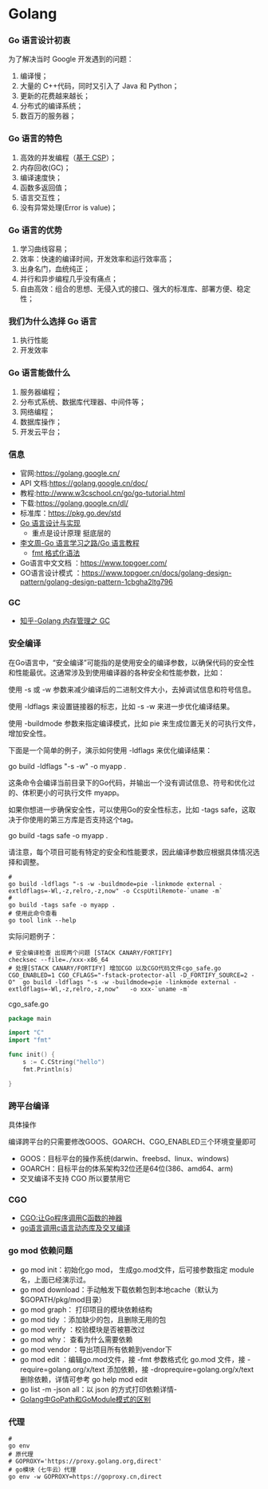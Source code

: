 # Golang

### Go 语言设计初衷

为了解决当时 Google 开发遇到的问题：

1. 编译慢；
2. 大量的 C++代码，同时又引入了 Java 和 Python；
3. 更新的花费越来越长；
4. 分布式的编译系统；
5. 数百万的服务器；

### Go 语言的特色

1. 高效的并发编程（[基于 CSP](https://zh.wikipedia.org/wiki/%E9%80%9A%E4%BF%A1%E9%A1%BA%E5%BA%8F%E8%BF%9B%E7%A8%8B)）；
2. 内存回收(GC)；
3. 编译速度快；
4. 函数多返回值；
5. 语言交互性；
6. 没有异常处理(Error is value)；

### Go 语言的优势

1. 学习曲线容易；
2. 效率：快速的编译时间，开发效率和运行效率高；
3. 出身名门，血统纯正；
4. 并行和异步编程几乎没有痛点；
5. 自由高效：组合的思想、无侵入式的接口、强大的标准库、部署方便、稳定性；

### 我们为什么选择 Go 语言

1. 执行性能
2. 开发效率

### Go 语言能做什么

1. 服务器编程；
2. 分布式系统、数据库代理器、中间件等；
3. 网络编程；
4. 数据库操作；
5. 开发云平台；

### 信息

- 官网:https://golang.google.cn/
- API 文档:https://golang.google.cn/doc/
- 教程:http://www.w3cschool.cn/go/go-tutorial.html
- 下载:https://golang.google.cn/dl/
- 标准库：https://pkg.go.dev/std
- [Go 语言设计与实现](https://draveness.me/golang/)
  - 重点是设计原理 挺底层的
- [李文周-Go 语言学习之路/Go 语言教程](https://www.liwenzhou.com/posts/Go/golang-menu/)
  - [fmt 格式化语法](https://www.liwenzhou.com/posts/Go/fmt/)
- Go语言中文文档 ：https://www.topgoer.com/
- GO语言设计模式 ：https://www.topgoer.cn/docs/golang-design-pattern/golang-design-pattern-1cbgha2ltg796

### GC

- [知乎-Golang 内存管理之 GC](https://zhuanlan.zhihu.com/p/593008674?utm_id=0)

### 安全编译

在Go语言中，“安全编译”可能指的是使用安全的编译参数，以确保代码的安全性和性能最优。这通常涉及到使用编译器的各种安全和性能参数，比如：

使用 -s 或 -w 参数来减少编译后的二进制文件大小，去掉调试信息和符号信息。

使用 -ldflags 来设置链接器的标志，比如 -s -w 来进一步优化编译结果。

使用 -buildmode 参数来指定编译模式，比如 pie 来生成位置无关的可执行文件，增加安全性。

下面是一个简单的例子，演示如何使用 -ldflags 来优化编译结果：

go build -ldflags "-s -w" -o myapp .

这条命令会编译当前目录下的Go代码，并输出一个没有调试信息、符号和优化过的、体积更小的可执行文件 myapp。

如果你想进一步确保安全性，可以使用Go的安全性标志，比如 -tags safe，这取决于你使用的第三方库是否支持这个tag。

go build -tags safe -o myapp .

请注意，每个项目可能有特定的安全和性能要求，因此编译参数应根据具体情况选择和调整。

```shell
#
go build -ldflags "-s -w -buildmode=pie -linkmode external -extldflags=-Wl,-z,relro,-z,now" -o CcspUtilRemote-`uname -m`
#
go build -tags safe -o myapp .
# 使用此命令查看
go tool link --help
```

实际问题例子：

```shell
# 安全编译检查 出现两个问题 [STACK CANARY/FORTIFY]
checksec --file=./xxx-x86_64
# 处理[STACK CANARY/FORTIFY] 增加CGO 以及CGO代码文件cgo_safe.go
CGO_ENABLED=1 CGO_CFLAGS="-fstack-protector-all -D_FORTIFY_SOURCE=2 -O"  go build -ldflags "-s -w -buildmode=pie -linkmode external -extldflags=-Wl,-z,relro,-z,now"   -o xxx-`uname -m`
```

cgo_safe.go

```go
package main

import "C"
import "fmt"

func init() {
	s := C.CString("hello")
	fmt.Println(s)

}

```

### 跨平台编译

具体操作

编译跨平台的只需要修改GOOS、GOARCH、CGO_ENABLED三个环境变量即可

- GOOS：目标平台的操作系统(darwin、freebsd、linux、windows)
- GOARCH：目标平台的体系架构32位还是64位(386、amd64、arm)
- 交叉编译不支持 CGO 所以要禁用它

### CGO

- [CGO:让Go程序调用C函数的神器](https://blog.csdn.net/qq_42538588/article/details/131167683)
- [go语言调用c语言动态库及交叉编译](https://blog.csdn.net/weixin_43128854/article/details/122956384)

### go mod 依赖问题

- go mod init：初始化go mod， 生成go.mod文件，后可接参数指定 module 名，上面已经演示过。
- go mod download：手动触发下载依赖包到本地cache（默认为$GOPATH/pkg/mod目录）
- go mod graph： 打印项目的模块依赖结构
- go mod tidy ：添加缺少的包，且删除无用的包
- go mod verify ：校验模块是否被篡改过
- go mod why： 查看为什么需要依赖
- go mod vendor ：导出项目所有依赖到vendor下
- go mod edit ：编辑go.mod文件，接 -fmt 参数格式化 go.mod 文件，接 -require=golang.org/x/text 添加依赖，接 -droprequire=golang.org/x/text 删除依赖，详情可参考 go help mod edit
- go list -m -json all：以 json 的方式打印依赖详情- 
- [Golang中GoPath和GoModule模式的区别](https://blog.csdn.net/kenkao/article/details/124550249)

### 代理

```shell
#
go env
# 原代理
# GOPROXY='https://proxy.golang.org,direct'
# go模块（七牛云）代理
go env -w GOPROXY=https://goproxy.cn,direct
```